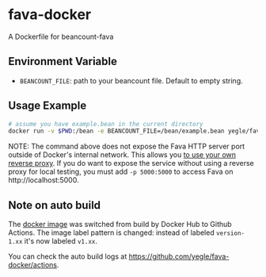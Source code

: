 # fava-docker

A Dockerfile for beancount-fava

## Environment Variable

- `BEANCOUNT_FILE`: path to your beancount file. Default to empty string.

## Usage Example

```bash
# assume you have example.bean in the current directory
docker run -v $PWD:/bean -e BEANCOUNT_FILE=/bean/example.bean yegle/fava
```

NOTE: The command above does not expose the Fava HTTP server port outside of Docker's internal network.
This allows you [to use your own reverse proxy](https://github.com/beancount/fava/tree/main/contrib/docker#advanced).
If you do want to expose the service without using a reverse proxy for local testing, you must add `-p 5000:5000`
to access Fava on http://localhost:5000.

## Note on auto build

The [docker image](https://hub.docker.com/r/yegle/fava) was switched
from build by Docker Hub to Github Actions. The image label pattern is
changed: instead of labeled `version-1.xx` it's now labeled `v1.xx`.

You can check the auto build logs at https://github.com/yegle/fava-docker/actions.
